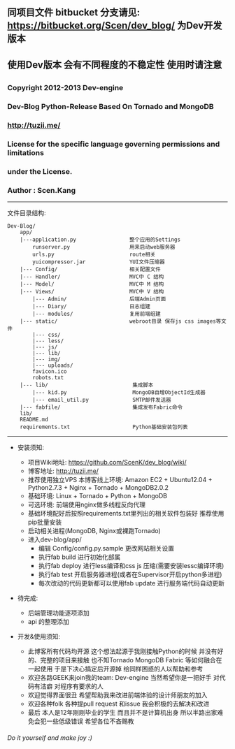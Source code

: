 
##  同项目文件 bitbucket 分支请见: <https://bitbucket.org/Scen/dev_blog/> 为Dev开发版本
##  使用Dev版本 会有不同程度的不稳定性 使用时请注意 
##
### Copyright 2012-2013 Dev-engine
###
### Dev-Blog Python-Release Based On Tornado and MongoDB
###
### <http://tuzii.me/>
###
### License for the specific language governing permissions and limitations
### under the License.
###
### Author : Scen.Kang

- - - - - - - - - - - - - - - - - - - - - - - - - - - - - - - - - - - - - - - -

 文件目录结构:

    Dev-Blog/
        app/
        |---application.py                 整个应用的Settings
            runserver.py                   用来启动web服务器
            urls.py                        route相关
            yuicompressor.jar              YUI文件压缩器
        |--- Config/                       相关配置文件
        |--- Handler/                      MVC中 C 结构
        |--- Model/                        MVC中 M 结构
        |--- Views/                        MVC中 V 结构
            |--- Admin/                    后端Admin页面
            |--- Diary/                    日志组建
            |--- modules/                  复用前端组建
        |--- static/                       webroot目录 保存js css images等文件
            |--- css/
            |--- less/
            |--- js/
            |--- lib/
            |--- img/
            |--- uploads/
            favicon.ico
            robots.txt
        |--- lib/                           集成脚本
            |--- kid.py                     MongoDB自增ObjectId生成器
            |--- email_util.py              SMTP邮件发送器
        |--- fabfile/                       集成发布Fabric命令
        lib/
        README.md
        requirements.txt                    Python基础安装包列表

- - - - - - - - - - - - - - - - - - - - - - - - - - - - - - - - - - - - - - - -
+ 安装须知:

    * 项目Wiki地址: <https://github.com/ScenK/dev_blog/wiki/>
    * 博客地址: <http://tuzii.me/>
    * 推荐使用独立VPS
        本博客线上环境: Amazon EC2 + Ubuntu12.04 + Python2.7.3 + Nginx + Tornado + MongoDB2.0.2
    * 基础环境:
        Linux + Tornado + Python + MongoDB
    * 可选环境:
        前端使用nginx做多线程反向代理
    * 基础环境配好后按照requirements.txt里列出的相关软件包装好
        推荐使用pip批量安装
    * 启动相关进程(MongoDB, Nginx或裸跑Tornado)
    * 进入dev-blog/app/
        - 编辑 Config/config.py.sample 更改网站相关设置
        - 执行fab build 进行初始化部属
        - 执行fab deploy 进行less编译和css js 压缩(需要安装lessc编译环境)
        - 执行fab test 开启服务器进程(或者在Supervisor开启python多进程)
        - 每次改动的代码更新都可以使用fab update 进行服务端代码自动更新


+ 待完成:

    * 后端管理功能逐项添加
    * api 的整理添加


+ 开发&使用须知:

    * 此博客所有代码均开源 这个想法起源于我刚接触Python的时候 并没有好的、完整的项目来接触 也不知Tornado MongoDB Fabric 等如何融合在一起使用 于是下决心搞定后开源掉 给同样困惑的人以帮助和参考
    * 欢迎各路GEEK来join我的team: Dev-engine 当然希望你是一把好手 对代码有洁癖 对程序有要求的人
    * 欢迎觉得界面很丑 希望帮助我来改进前端体验的设计师朋友的加入
    * 欢迎各种folk 各种提pull request 和issue 我会积极的去解决和改进
    * 最后 本人是12年刚刚毕业的学生 而且并不是计算机出身 所以半路出家难免会犯一些低级错误 希望各位不吝赐教

###### Do it yourself and make joy :)
